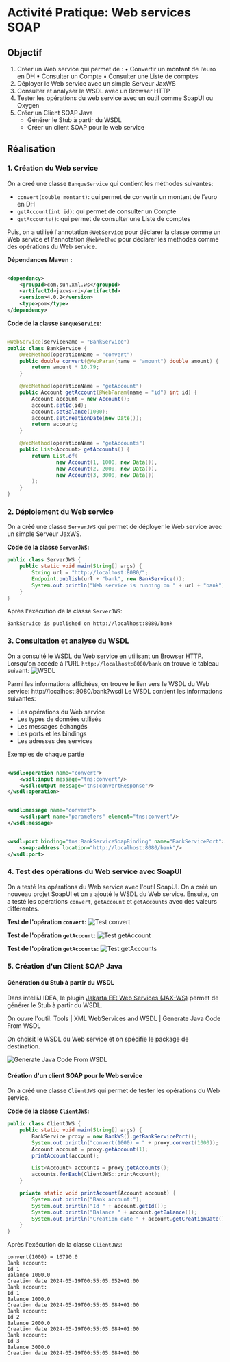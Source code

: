 # Activité Pratique: Web services SOAP

## Objectif

1. Créer un Web service qui permet de : • Convertir un montant de l’euro en DH
   • Consulter un Compte
   • Consulter une Liste de comptes
2. Déployer le Web service avec un simple Serveur JaxWS
3. Consulter et analyser le WSDL avec un Browser HTTP
4. Tester les opérations du web service avec un outil comme SoapUI ou Oxygen
5. Créer un Client SOAP Java
    - Générer le Stub à partir du WSDL
    - Créer un client SOAP pour le web service

## Réalisation

### 1. Création du Web service

On a creé une classe `BanqueService` qui contient les méthodes suivantes:

- `convert(double montant)`: qui permet de convertir un montant de l’euro en DH
- `getAccount(int id)`: qui permet de consulter un Compte
- `getAccounts()`: qui permet de consulter une Liste de comptes

Puis, on a utilisé l'annotation `@WebService` pour déclarer la classe comme un Web service et l'annotation `@WebMethod`
pour déclarer les méthodes comme des opérations du Web service.

**Dépendances Maven :**

```xml

<dependency>
    <groupId>com.sun.xml.ws</groupId>
    <artifactId>jaxws-ri</artifactId>
    <version>4.0.2</version>
    <type>pom</type>
</dependency>
```

**Code de la classe `BanqueService`:**

```java

@WebService(serviceName = "BankService")
public class BankService {
    @WebMethod(operationName = "convert")
    public double convert(@WebParam(name = "amount") double amount) {
        return amount * 10.79;
    }

    @WebMethod(operationName = "getAccount")
    public Account getAccount(@WebParam(name = "id") int id) {
        Account account = new Account();
        account.setId(id);
        account.setBalance(1000);
        account.setCreationDate(new Date());
        return account;
    }

    @WebMethod(operationName = "getAccounts")
    public List<Account> getAccounts() {
        return List.of(
                new Account(1, 1000, new Data()),
                new Account(2, 2000, new Data()),
                new Account(3, 3000, new Data())
        );
    }
}
```

### 2. Déploiement du Web service

On a créé une classe `ServerJWS` qui permet de déployer le Web service avec un simple Serveur JaxWS.

**Code de la classe `ServerJWS`:**

```java
public class ServerJWS {
    public static void main(String[] args) {
        String url = "http://localhost:8080/";
        Endpoint.publish(url + "bank", new BankService());
        System.out.println("Web service is running on " + url + "bank");
    }
}
```

Après l'exécution de la classe `ServerJWS`:

```text
BankService is published on http://localhost:8080/bank
```

### 3. Consultation et analyse du WSDL

On a consulté le WSDL du Web service en utilisant un Browser HTTP.
Lorsqu'on accède à l'URL `http://localhost:8080/bank` on trouve le tableau suivant:
![WSDL](images/server-home.jpg)

Parmi les informations affichées, on trouve le lien vers le WSDL du Web service:
http://localhost:8080/bank?wsdl
Le WSDL contient les informations suivantes:

- Les opérations du Web service
- Les types de données utilisés
- Les messages échangés
- Les ports et les bindings
- Les adresses des services

Exemples de chaque partie

```xml

<wsdl:operation name="convert">
    <wsdl:input message="tns:convert"/>
    <wsdl:output message="tns:convertResponse"/>
</wsdl:operation>
```

```xml

<wsdl:message name="convert">
    <wsdl:part name="parameters" element="tns:convert"/>
</wsdl:message>
```

```xml

<wsdl:port binding="tns:BankServiceSoapBinding" name="BankServicePort">
    <soap:address location="http://localhost:8080/bank"/>
</wsdl:port>
```

### 4. Test des opérations du Web service avec SoapUI

On a testé les opérations du Web service avec l'outil SoapUI.
On a créé un nouveau projet SoapUI et on a ajouté le WSDL du Web service.
Ensuite, on a testé les opérations `convert`, `getAccount` et `getAccounts` avec des valeurs différentes.

**Test de l'opération `convert`:**
![Test convert](images/test-convert.jpg)

**Test de l'opération `getAccount`:**
![Test getAccount](images/test-getAccount.jpg)

**Test de l'opération `getAccounts`:**
![Test getAccounts](images/test-getAccounts.jpg)

### 5. Création d'un Client SOAP Java

#### Génération du Stub à partir du WSDL

Dans intelliJ IDEA, le plugin [Jakarta EE: Web Services (JAX-WS)](https://plugins.jetbrains.com/plugin/18584-jakarta-ee-web-services-jax-ws-?_ga=2.131091087.1063697870.1716075447-137925824.1678353276&_gl=1%2A1pypp69%2A_ga%2AMTM3OTI1ODI0LjE2NzgzNTMyNzY.%2A_ga_9J976DJZ68%2AMTcxNjA3NTQ0Ni4xOC4xLjE3MTYwNzU3MDguNTAuMC4w) permet de générer le Stub à partir du WSDL.

On ouvre l'outil: Tools | XML WebServices and WSDL | Generate Java Code From WSDL

On choisit le WSDL du Web service et on spécifie le package de destination.

![Generate Java Code From WSDL](images/generate-stub.jpg)

#### Création d'un client SOAP pour le Web service

On a créé une classe `ClientJWS` qui permet de tester les opérations du Web service.

**Code de la classe `ClientJWS`:**

```java
public class ClientJWS {
    public static void main(String[] args) {
        BankService proxy = new BankWS().getBankServicePort();
        System.out.println("convert(1000) = " + proxy.convert(1000));
        Account account = proxy.getAccount(1);
        printAccount(account);

        List<Account> accounts = proxy.getAccounts();
        accounts.forEach(ClientJWS::printAccount);
    }

    private static void printAccount(Account account) {
        System.out.println("Bank account:");
        System.out.println("Id " + account.getId());
        System.out.println("Balance " + account.getBalance());
        System.out.println("Creation date " + account.getCreationDate());
    }
}
```

Après l'exécution de la classe `ClientJWS`:

```text
convert(1000) = 10790.0
Bank account:
Id 1
Balance 1000.0
Creation date 2024-05-19T00:55:05.052+01:00
Bank account:
Id 1
Balance 1000.0
Creation date 2024-05-19T00:55:05.084+01:00
Bank account:
Id 2
Balance 2000.0
Creation date 2024-05-19T00:55:05.084+01:00
Bank account:
Id 3
Balance 3000.0
Creation date 2024-05-19T00:55:05.084+01:00
```